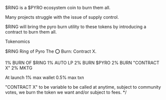 $RING is a $PYRO ecosystem coin to burn them all. 

Many projects struggle with the issue of supply control. 

$RING will bring the pyro burn utility to these tokens by introducing a contract to burn them all.

Tokenomics

$RING Ring of Pyro
The ⭕️ Burn: Contract X.

1% BURN OF $RING
1% AUTO LP
2% BURN $PYRO
2% BURN "CONTRACT X"
2% MKTG

At launch
1% max wallet
0.5% max txn

"CONTRACT X" to be variable to be called at anytime,
subject to community votes,
we burn the token we want and/or subject to fees.
*/
